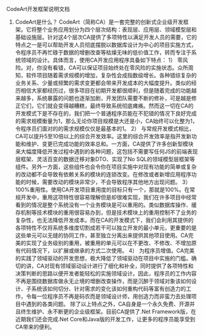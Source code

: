 CodeArt开发框架说明文档
1.	CodeArt是什么？
CodeArt（简称CA）是一套完整的创新式企业级开发框架。它将整个业务应用划分为四个层次结构：表现层、应用层、领域模型层和基础设施层。针对这4个层次CA提供了多项特性以满足开发人员的需要，它的特点之一是可以帮助开发人员彻底摆脱以数据库设计为中心的项目实施方式，令程序员不再忙碌于数据的增删改查等枯燥无味的低价值工作，转而专注于系统领域的设计。具体而言，使用CA开发应用程序具备如下特点：
1）	零风险。对，你没有看错，CA可以保证项目始终处在零风险的实施状态。众所周知，软件项目随着需求规模的增加，复杂性会成指数级增长。各种错综复杂的业务关系、少量或频繁的需求变更都会带来开发成本的大幅度提升。类似的经历相信大家都经历过，很多项目在初期开发都很顺利，但是随着完成的功能越来越多，系统暴露的问题也逐渐加剧，开发团队需要不断的修补，可是越是修正它们，它们就会变得越糟糕，最终导致系统彻底瘫痪。然而这一切在CA的开发模式下是不存在的，我们把一个普通程序员能在不犯错的情况下良好完成的需求规模衡量为1，那么无论你项目规模是大还是小，CA始终可以化整为1，令程序员们面对的的需求规模仅仅是最基本的1。
2）	与常规开发模式相比，CA可以提升5至10倍以上的综合开发效率。这里的综合开发效率是指开发新功能和维护、变更已完成功能的效率总和。一方面，CA提供了许多创新型模块来大幅度降低开发过程中遇到的各种问题，这包括不需要写任何JS的前端表现层框架、灵活百变的数据迁移对象DTO、实现了No SQL的领域模型层框架等组件。另外一方面，这些组件也会令你在项目实施中对现有功能的简单或复杂的改动都不会导致有依赖关系的模块的连锁改变。在修改或者新增应用程序功能的时候，需要改动的模块非常少，不会导致程序其他地方出现问题。
3）	100%重用性。使用CA开发项目重用度的目标只有一个，那就是100%。在常规开发中，重用这项特性很容易理解但是却很难实现，我们在许多项目中经常看到的情况是整个系统没有一个业务模块是可以重用的。类似数据库操作、缓存机制等技术模块的重用很容易办到，但是技术模块上的重用控制不了业务的复杂性，也无法降低开发成本。而在CA的开发模式下，我们会利用其提供的各项特性不仅将系统多维度切割成若干可以独立开发的最小单元，更重要的是这些单元可以无缝的协同工作，甚至独立分离出来提供其他项目使用。CA完美的实现了业务级别的重用，被重用的单元可以在不更改、不修改、不增加原有代码情况下，以扩展或继承的方式二次使用。
4）	为程序员增值。CA完美的实践了领域驱动的开发思想，极大降低了领域驱动在项目中实施的门槛。确切的讲，CA对现有领域驱动设计进行了细化和补全，同时提供了各项特性和决策判断的思路以便开发者能轻松的实施领域设计。因此，程序员的工作内容不再是围绕数据库做永无止境的增删改查操作，而是沉醉于领域对象该如何设计、子系统该如何切分、针对需求的变化该如何重构代码等富有创造力的工作，令每一位程序员不再是码农而是领域设计师，用创造力而非蛮力去处理项目中遇到的各类问题。
除了以上特点之外，CA自身是一个永久免费、开源并且终生维护、永不断更的企业级框架。目前CA提供了.Net Framework版，在近期我们还会完成.Net Core和Java版的开发工作，让更多的程序员能享受到CA带来的便利。
